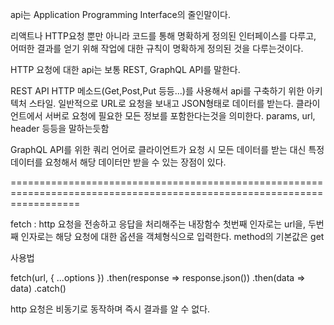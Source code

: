 api는 Application Programming Interface의 줄인말이다.

리액트나 HTTP요청 뿐만 아니라 코드를 통해 명확하게 정의된 인터페이스를 다루고,
어떠한 결과를 얻기 위해 작업에 대한 규칙이 명확하게 정의된 것을 다루는것이다.

HTTP 요청에 대한 api는 보통 REST, GraphQL API를 말한다.

REST API 
    HTTP 메소드(Get,Post,Put 등등...)를 사용해서 api를 구축하기 위한 아키텍처 스타일.
    일반적으로 URL로 요청을 보내고 JSON형태로 데이터를 받는다.
    클라이언트에서 서버로 요청에 필요한 모든 정보를 포함한다는것을 의미한다.
    params, url, header 등등을 말하는듯함

GraphQL
    API를 위한 쿼리 언어로 클라이언트가 요청 시 모든 데이터를 받는 대신 특정 데이터를 요청해서 해당 데이터만 받을 수 있는 장점이 있다.

========================================================================================================================

fetch : http 요청을 전송하고 응답을 처리해주는 내장함수
        첫번째 인자로는 url을, 두번째 인자로는 해당 요청에 대한 옵션을 객체형식으로 입력한다.
        method의 기본값은 get

사용법

fetch(url, { ...options })
    .then(response => response.json()) <!-- 요청 처리 결과를 json으로 변환 -->
    .then(data => data) <!-- 변환된 데이터 사용 -->
    .catch() <!-- 오류 처리 -->

http 요청은 비동기로 동작하며 즉시 결과를 알 수 없다.
